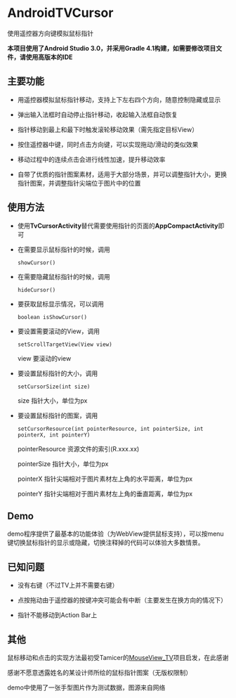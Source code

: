 # AndroidTVCursor
使用遥控器方向键模拟鼠标指针

**本项目使用了Android Studio 3.0，并采用Gradle 4.1构建，如需要修改项目文件，请使用高版本的IDE**

## 主要功能

- 用遥控器模拟鼠标指针移动，支持上下左右四个方向，随意控制隐藏或显示

- 弹出输入法框时自动停止指针移动，收起输入法框自动恢复

- 指针移动到最上和最下时触发滚轮移动效果（需先指定目标View）

- 按住遥控器中键，同时点击方向键，可以实现拖动/滑动的类似效果

- 移动过程中的连续点击会进行线性加速，提升移动效率

- 自带了优质的指针图案素材，适用于大部分场景，并可以调整指针大小，更换指针图案，并调整指针尖端位于图片中的位置

## 使用方法

- 使用**TvCursorActivity**替代需要使用指针的页面的**AppCompactActivity**即可

- 在需要显示鼠标指针的时候，调用

  ```
  showCursor()
  ```

- 在需要隐藏鼠标指针的时候，调用

  ```
  hideCursor()
  ```
  
- 要获取鼠标显示情况，可以调用 

  ```
  boolean isShowCursor()
  ```
  
- 要设置需要滚动的View，调用

  ```
  setScrollTargetView(View view)
  ```
  
  view 要滚动的view
  
- 要设置鼠标指针的大小，调用 

  ```
  setCursorSize(int size)
  ```
  
  size 指针大小，单位为px
  
- 要设置鼠标指针的图案，调用

  ```
  setCursorResource(int pointerResource, int pointerSize, int pointerX, int pointerY)
  ```
  pointerResource 资源文件的索引(R.xxx.xx)
  
  pointerSize 指针大小，单位为px
  
  pointerX 指针尖端相对于图片素材左上角的水平距离，单位为px
  
  pointerY 指针尖端相对于图片素材左上角的垂直距离，单位为px
  
## Demo

demo程序提供了最基本的功能体验（为WebView提供鼠标支持），可以按menu键切换鼠标指针的显示或隐藏，切换注释掉的代码可以体验大多数情景。
  
## 已知问题

- 没有右键（不过TV上并不需要右键）

- 点按拖动由于遥控器的按键冲突可能会有中断（主要发生在换方向的情况下）

- 指针不能移动到Action Bar上

## 其他

鼠标移动和点击的实现方法最初受Tamicer的[MouseView_TV](https://github.com/Tamicer/MouseView_TV)项目启发，在此感谢

感谢不愿意透露姓名的某设计师所绘的鼠标指针图案（无版权限制）

demo中使用了一张手型图片作为测试数据，图源来自网络
